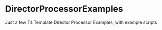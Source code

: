 DirectorProcessorExamples
=========================

Just a few T4 Template Director Processor Examples, with example scripts
